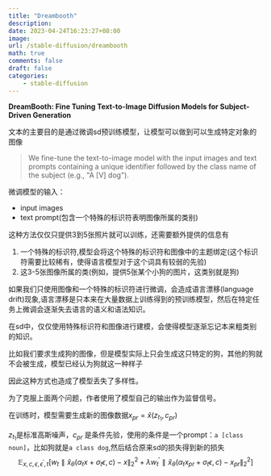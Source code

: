 ```yaml
---
title: "Dreambooth"
description: 
date: 2023-04-24T16:23:27+08:00
image:
url: /stable-diffusion/dreambooth
math: true
comments: false
draft: false
categories:
    - stable-diffusion
---
```


**DreamBooth: Fine Tuning Text-to-Image Diffusion Models for Subject-Driven Generation**



文本的主要目的是通过微调sd预训练模型，让模型可以做到可以生成特定对象的图像



> We fine-tune the text-to-image model with the input images and text prompts containing a unique identifier followed by the class name of the subject (e.g., "A [V] dog").

微调模型的输入：

- input images
- text prompt(包含一个特殊的标识符表明图像所属的类别)

这种方法仅仅只提供3到5张照片就可以训练，还需要额外提供的信息有

1. 一个特殊的标识符,模型会将这个特殊的标识符和图像中的主题绑定(这个标识符需要比较稀有，使得语言模型对于这个词具有较弱的先验)
2. 这3-5张图像所属的类(例如，提供5张某个小狗的图片，这类别就是狗)

如果我们只使用图像和一个特殊的标识符进行微调，会造成语言漂移(language drift)现象,语言漂移是只本来在大量数据上训练得到的预训练模型，然后在特定任务上微调会逐渐失去语言的语义和语法知识。

在sd中，仅仅使用特殊标识符和图像进行建模，会使得模型逐渐忘记本来粗类别的知识。

比如我们要求生成狗的图像，但是模型实际上只会生成这只特定的狗，其他的狗就不会被生成，模型已经认为狗就这一种样子

因此这种方式也造成了模型丢失了多样性。

为了克服上面两个问题，作者使用了模型自己的输出作为监督信号。

在训练时，模型需要生成新的图像数据$x_{pr} = \hat{x}(z_{t_1},c_{pr})$

$z_{t_1}$是标准高斯噪声，$c_{pr}$ 是条件先验，使用的条件是一个prompt：`a [class noun]`，比如狗就是`a class dog`,然后结合原来sd的损失得到新的损失
$$
\mathbb{E}_{x,c,\epsilon,\epsilon^{\prime},t}[w_t \parallel \hat{x}_\theta(\alpha_t x + \sigma_t \epsilon,c) -x\parallel^2_2 + \lambda w_t^{\prime}  \parallel \hat{x}_\theta(\alpha_t x_{pr}+ \sigma_t \epsilon,c) -x_{pr}\parallel^2_2]
$$
